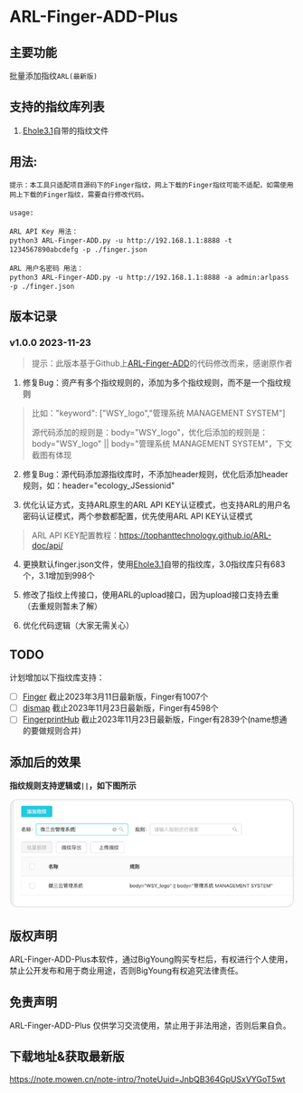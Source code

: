 # ARL-Finger-ADD-Plus

## 主要功能

批量添加指纹`ARL(最新版)`

## 支持的指纹库列表

1. [Ehole3.1](https://github.com/EdgeSecurityTeam/EHole/releases/tag/v3.1)自带的指纹文件

## 用法:

```
提示：本工具只适配项目源码下的Finger指纹，网上下载的Finger指纹可能不适配，如需使用网上下载的Finger指纹，需要自行修改代码。

usage:

ARL API Key 用法：
python3 ARL-Finger-ADD.py -u http://192.168.1.1:8888 -t 1234567890abcdefg -p ./finger.json

ARL 用户名密码 用法：
python3 ARL-Finger-ADD.py -u http://192.168.1.1:8888 -a admin:arlpass -p ./finger.json
```

## 版本记录

### v1.0.0 2023-11-23

> 提示：此版本基于Github上[ARL-Finger-ADD](https://github.com/loecho-sec/ARL-Finger-ADD)的代码修改而来，感谢原作者

1. 修复Bug：资产有多个指纹规则的，添加为多个指纹规则，而不是一个指纹规则

> 比如："keyword": ["WSY_logo","管理系统 MANAGEMENT SYSTEM"]
>
> 源代码添加的规则是：body="WSY_logo"，优化后添加的规则是：body="WSY_logo" || body="管理系统 MANAGEMENT SYSTEM"，下文截图有体现

2. 修复Bug：源代码添加源指纹库时，不添加header规则，优化后添加header规则，如：header="ecology_JSessionid"

3. 优化认证方式，支持ARL原生的ARL API KEY认证模式，也支持ARL的用户名密码认证模式，两个参数都配置，优先使用ARL API KEY认证模式

>  ARL API KEY配置教程：https://tophanttechnology.github.io/ARL-doc/api/

4. 更换默认finger.json文件，使用[Ehole3.1](https://github.com/EdgeSecurityTeam/EHole/releases/tag/v3.1)自带的指纹库，3.0指纹库只有683个，3.1增加到998个

5. 修改了指纹上传接口，使用ARL的upload接口，因为upload接口支持去重（去重规则暂未了解）

6. 优化代码逻辑（大家无需关心）

## TODO

计划增加以下指纹库支持：

- [ ] [Finger](https://github.com/EASY233/Finger/blob/main/library/finger.json) 截止2023年3月11日最新版，Finger有1007个
- [ ] [dismap](https://github.com/zhzyker/dismap/blob/main/readme-zh.md#-rulelab) 截止2023年11月23日最新版，Finger有4598个
- [ ] [FingerprintHub](https://github.com/0x727/FingerprintHub/blob/main/web_fingerprint_v3.json) 截止2023年11月23日最新版，Finger有2839个(name想通的要做规则合并)

## 添加后的效果

**指纹规则支持逻辑或`||`，如下图所示**

![image](./4.png)


## 版权声明

ARL-Finger-ADD-Plus本软件，通过BigYoung购买专栏后，有权进行个人使用，禁止公开发布和用于商业用途，否则BigYoung有权追究法律责任。

## 免责声明

ARL-Finger-ADD-Plus 仅供学习交流使用，禁止用于非法用途，否则后果自负。

## 下载地址&获取最新版

https://note.mowen.cn/note-intro/?noteUuid=JnbQB364GpUSxVYGoT5wt

